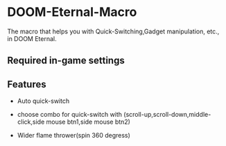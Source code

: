 # DOOM-Eternal-Macro
The macro that helps you with Quick-Switching,Gadget manipulation, etc., in DOOM Eternal.

## Required in-game settings






## Features
- Auto quick-switch

- choose combo for quick-switch with (scroll-up,scroll-down,middle-click,side mouse btn1,side mouse btn2)

- Wider flame thrower(spin 360 degress)
    
